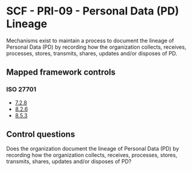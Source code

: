# SCF - PRI-09 - Personal Data (PD) Lineage
Mechanisms exist to maintain a process to document the lineage of Personal Data (PD) by recording how the organization collects, receives, processes, stores, transmits, shares, updates and/or disposes of PD.
## Mapped framework controls
### ISO 27701
- [7.2.8](../iso27701/728.md)
- [8.2.6](../iso27701/826.md)
- [8.5.3](../iso27701/853.md)
  
## Control questions
Does the organization document the lineage of Personal Data (PD) by recording how the organization collects, receives, processes, stores, transmits, shares, updates and/or disposes of PD?
  